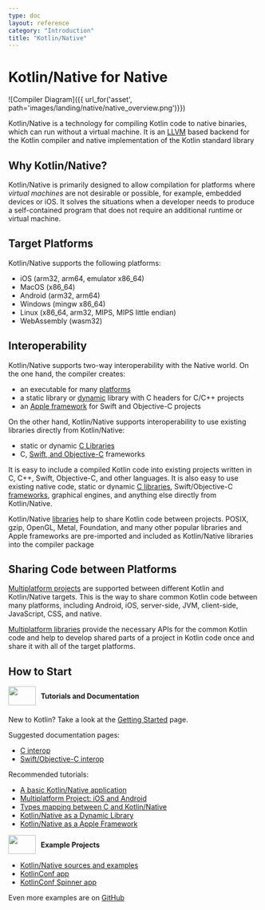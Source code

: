 ```yaml
---
type: doc
layout: reference
category: "Introduction"
title: "Kotlin/Native"
---
```


# **Kotlin/Native for Native**

![Compiler Diagram]({{ url_for('asset', path='images/landing/native/native_overview.png')}})

Kotlin/Native is a technology for compiling Kotlin code to native binaries, which can run without a virtual machine.
It is an [LLVM](https://llvm.org/) based backend for the Kotlin compiler and native implementation of the Kotlin standard
library

## Why Kotlin/Native?

Kotlin/Native is primarily designed to allow compilation for platforms where *virtual machines* are not
desirable or possible, for example, embedded devices or iOS.
It solves the situations when a developer needs to produce a 
self-contained program that does not require an additional runtime or virtual machine.

## Target Platforms

Kotlin/Native supports the following platforms:
   * iOS (arm32, arm64, emulator x86_64)
   * MacOS (x86_64)
   * Android (arm32, arm64)
   * Windows (mingw x86_64)
   * Linux (x86_64, arm32, MIPS, MIPS little endian)
   * WebAssembly (wasm32)

## Interoperability

Kotlin/Native supports two-way interoperability with the Native world. 
On the one hand, the compiler creates:
- an executable for many [platforms](#target-platforms)
- a static library or [dynamic](/docs/tutorials/native/dynamic-libraries.html) library with C headers for C/C++ projects
- an [Apple framework](/docs/tutorials/native/apple-framework.html) for Swift and Objective-C projects

On the other hand, Kotlin/Native supports interoperability to use existing libraries
directly from Kotlin/Native:
- static or dynamic [C Libraries](/docs/reference/native/c_interop.html)
- C, [Swift, and Objective-C](/docs/reference/native/objc_interop.html) frameworks

It is easy to include a compiled Kotlin code into
existing projects written in C, C++, Swift, Objective-C, and other languages.
It is also easy to use existing native code, 
static or dynamic [C libraries](/docs/reference/native/c_interop.html),
Swift/Objective-C [frameworks](/docs/reference/native/objc_interop.html),
graphical engines, and anything else directly from Kotlin/Native.

Kotlin/Native [libraries](/docs/reference/native/platform_libs.html) help to share Kotlin
code between projects.
POSIX, gzip, OpenGL, Metal, Foundation, and many other popular libraries and Apple frameworks
are pre-imported and included as Kotlin/Native libraries into the compiler package

## Sharing Code between Platforms

[Multiplatform projects](/docs/reference/multiplatform.html) are supported between different Kotlin and
Kotlin/Native targets.
This is the way to share common Kotlin code between many platforms, including Android, iOS, server-side, JVM, client-side, 
JavaScript, CSS, and native.

[Multiplatform libraries](/docs/reference/multiplatform.html#multiplatform-libraries)
provide the necessary APIs for the common Kotlin code and help to develop
shared parts of a project in Kotlin code once and share it with all of the target platforms. 

## How to Start

<div style="display: flex; align-items: center; margin-bottom: 20px">
    <img src="{{ url_for('asset', path='images/landing/native/book.png') }}" height="38p" width="55" style="margin-right: 10px;">
    <b>Tutorials and Documentation</b>
</div>

New to Kotlin? Take a look at the [Getting Started](/docs/reference/basic-syntax.html) page.

Suggested documentation pages:
- [C interop](/docs/reference/native/c_interop.html)
- [Swift/Objective-C interop](/docs/reference/native/objc_interop.html)

Recommended tutorials:
- [A basic Kotlin/Native application](/docs/tutorials/native/basic-kotlin-native-app.html) 
- [Multiplatform Project: iOS and Android](/docs/tutorials/native/mpp-ios-android.html)
- [Types mapping between C and Kotlin/Native](/docs/tutorials/native/mapping-primitive-data-types-from-c.html)
- [Kotlin/Native as a Dynamic Library](/docs/tutorials/native/dynamic-libraries.html) 
- [Kotlin/Native as a Apple Framework](/docs/tutorials/native/apple-framework.html)

<div style="display: flex; align-items: center; margin-bottom: 10px;">
    <img src="{{ url_for('asset', path='images/landing/native/try.png') }}" height="38p" width="55" style="margin-right: 10px;">
    <b>Example Projects</b>
</div>

- [Kotlin/Native sources and examples](https://github.com/JetBrains/kotlin-native/tree/master/samples) 
- [KotlinConf app](https://github.com/JetBrains/kotlinconf-app/tree/master/ios) 
- [KotlinConf Spinner app](https://github.com/jetbrains/kotlinconf-spinner)

Even more examples are on [GitHub](https://github.com/JetBrains/kotlin-examples)


